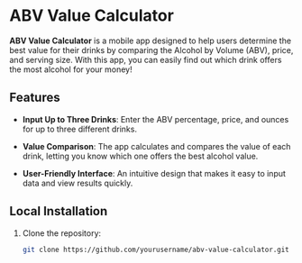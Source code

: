 # ABV Value Calculator

**ABV Value Calculator** is a mobile app designed to help users determine the best value for their drinks by comparing the Alcohol by Volume (ABV), price, and serving size. With this app, you can easily find out which drink offers the most alcohol for your money!

## Features

- **Input Up to Three Drinks**: Enter the ABV percentage, price, and ounces for up to three different drinks.
  
- **Value Comparison**: The app calculates and compares the value of each drink, letting you know which one offers the best alcohol value.

- **User-Friendly Interface**: An intuitive design that makes it easy to input data and view results quickly.

## Local Installation

1. Clone the repository:
   ```bash
   git clone https://github.com/yourusername/abv-value-calculator.git
